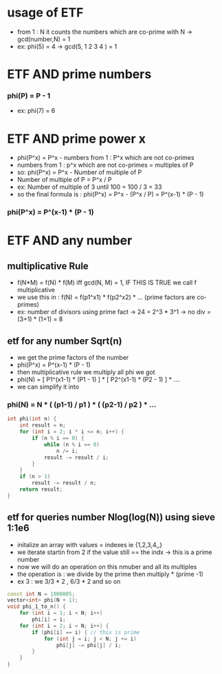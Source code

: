 # usage of ETF

- from 1 : N it counts the numbers which are co-prime with N -> gcd(number,N) = 1
- ex: phi(5) = 4 -> gcd(5, 1 2 3 4 ) = 1

# ETF AND prime numbers

### phi(P) = P - 1
- ex: phi(7) = 6

# ETF AND prime power x

- phi(P^x) = P^x - numbers from 1 : P^x which are not co-primes
- numbers from 1 : p^x which are not co-primes = multiples of P
- so: phi(P^x) = P^x - Number of multiple of P
- Number of multiple of P = P^x / P
- ex: Number of multiple of 3 until 100 = 100 / 3 = 33
- so the final formula is : phi(P^x) = P^x - (P^x / P) =  P^(x-1) * (P - 1)
  
### phi(P^x) = P^(x-1) * (P - 1)

# ETF AND any number 

## multiplicative Rule

- f(N*M) = f(N) * f(M) iff gcd(N, M) = 1, IF THIS IS TRUE we call f multiplicative
- we use this in : f(N) = f(p1^x1) * f(p2^x2) * ... (prime factors are co-primes)
- ex: number of divisors using prime fact -> 24 = 2^3 * 3^1 -> no div = (3+1) * (1+1) = 8

## etf for any number Sqrt(n)

- we get the prime factors of the number
- phi(P^x) = P^(x-1) * (P - 1)
- then multiplicative rule we multiply all phi we got
- phi(N) = [ P1^(x1-1) * (P1 - 1) ] * [ P2^(x1-1) * (P2 - 1) ] * ....
- we can simplify it into
### phi(N) = N * ( (p1-1) / p1 ) *  ( (p2-1) / p2 ) * ...

```cpp
int phi(int n) {
    int result = n;
    for (int i = 2; i * i <= n; i++) {
        if (n % i == 0) {
            while (n % i == 0)
                n /= i;
            result -= result / i;
        }
    }
    if (n > 1)
        result -= result / n;
    return result;
}
```
## etf for queries number Nlog(log(N)) using sieve 1:1e6
- initalize an array with values = indexes ie {1,2,3,4,,}
- we iterate startin from 2 if the value still == the indx -> this is a prime number
- now we will do an operation on this nmuber and all its multiples
- the operation is : we divide by the prime then multiply * (prime -1)
- ex 3 : we 3/3 * 2 , 6/3 * 2 and so on

```cpp
const int N = 1000005;
vector<int> phi(N + 1);
void phi_1_to_n() {
    for (int i = 1; i < N; i++)
        phi[i] = i;
    for (int i = 2; i < N; i++) {
        if (phi[i] == i) { // this is prime
            for (int j = i; j < N; j += i)
                phi[j] -= phi[j] / i;
        }
    }
}
```




